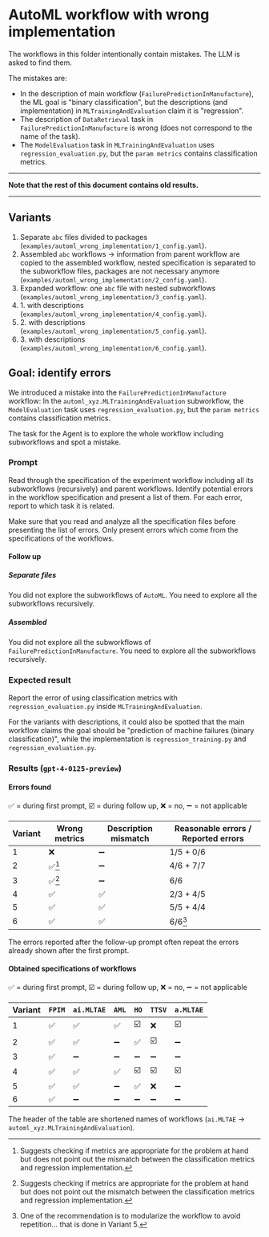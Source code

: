 # AutoML workflow with wrong implementation

The workflows in this folder intentionally contain mistakes. The LLM is asked to find them.

The mistakes are:

* In the description of main workflow (`FailurePredictionInManufacture`), the ML goal is "binary classification", but the descriptions (and implementation) in `MLTrainingAndEvaluation` claim it is "regression".
* The description of `DataRetrieval` task in `FailurePredictionInManufacture` is wrong (does not correspond to the name of the task).
* The `ModelEvaluation` task in `MLTrainingAndEvaluation` uses `regression_evaluation.py`, but the `param metrics` contains classification metrics.

---

**Note that the rest of this document contains old results.**

---

## Variants

1. Separate `abc` files divided to packages (`examples/automl_wrong_implementation/1_config.yaml`).
2. Assembled `abc` workflows -> information from parent workflow are copied to the assembled workflow, nested specification is separated to the subworkflow files, packages are not necessary anymore (`examples/automl_wrong_implementation/2_config.yaml`).
3. Expanded workflow: one `abc` file with nested subworkflows (`examples/automl_wrong_implementation/3_config.yaml`).
4. 1\. with descriptions (`examples/automl_wrong_implementation/4_config.yaml`).
5. 2\. with descriptions (`examples/automl_wrong_implementation/5_config.yaml`).
6. 3\. with descriptions (`examples/automl_wrong_implementation/6_config.yaml`).

## Goal: identify errors

We introduced a mistake into the `FailurePredictionInManufacture` workflow: In the `automl_xyz.MLTrainingAndEvaluation` subworkflow, the `ModelEvaluation` task uses `regression_evaluation.py`, but the `param metrics` contains classification metrics.

The task for the Agent is to explore the whole workflow including subworkflows and spot a mistake.

### Prompt

Read through the specification of the experiment workflow including all its subworkflows (recursively) and parent workflows.
Identify potential errors in the workflow specification and present a list of them. For each error, report to which task it is related.

Make sure that you read and analyze all the specification files before presenting the list of errors. Only present errors which come from the specifications of the workflows.

#### Follow up

##### Separate files

You did not explore the subworkflows of `AutoML`. You need to explore all the subworkflows recursively.

##### Assembled

You did not explore all the subworkflows of `FailurePredictionInManufacture`. You need to explore all the subworkflows recursively.

### Expected result

Report the error of using classification metrics with `regression_evaluation.py` inside `MLTrainingAndEvaluation`.

For the variants with descriptions, it could also be spotted that the main workflow claims the goal should be "prediction of machine failures (binary classification)", while the implementation is `regression_training.py` and `regression_evaluation.py`.

### Results (`gpt-4-0125-preview`)

#### Errors found

✅ = during first prompt, ☑️ = during follow up, ❌ = no, ➖ = not applicable

| Variant | Wrong metrics | Description mismatch | Reasonable errors / Reported errors |
|---------|----|---|---|
| 1       | ❌ | ➖ | 1/5 + 0/6 |
| 2       | ✅[^1] | ➖ | 4/6 + 7/7 |
| 3       | ✅[^1] | ➖ | 6/6 |
| 4       | ✅ | ✅ | 2/3 + 4/5 |
| 5       | ✅ | ✅ | 5/5 + 4/4 |
| 6       | ✅ | ✅ | 6/6[^2] |

The errors reported after the follow-up prompt often repeat the errors already shown after the first prompt.

[^1]: Suggests checking if metrics are appropriate for the problem at hand but does not point out the mismatch between the classification metrics and regression implementation.

[^2]: One of the recommendation is to modularize the workflow to avoid repetition... that is done in Variant 5.

#### Obtained specifications of workflows

✅ = during first prompt, ☑️ = during follow up, ❌ = no, ➖ = not applicable

|Variant|`FPIM`|`ai.MLTAE`|`AML`|`HO`|`TTSV`|`a.MLTAE`|
|-|-|-|-|-|-|-|
|1|✅|✅|✅|☑️|❌|☑️|
|2|✅|✅|➖|✅|☑️|➖|
|3|✅|➖|➖|➖|➖|➖|
|4|✅|✅|✅|☑️|☑️|☑️|
|5|✅|✅|➖|✅|❌|➖|
|6|✅|➖|➖|➖|➖|➖|

The header of the table are shortened names of workflows (`ai.MLTAE` -> `automl_xyz.MLTrainingAndEvaluation`).
